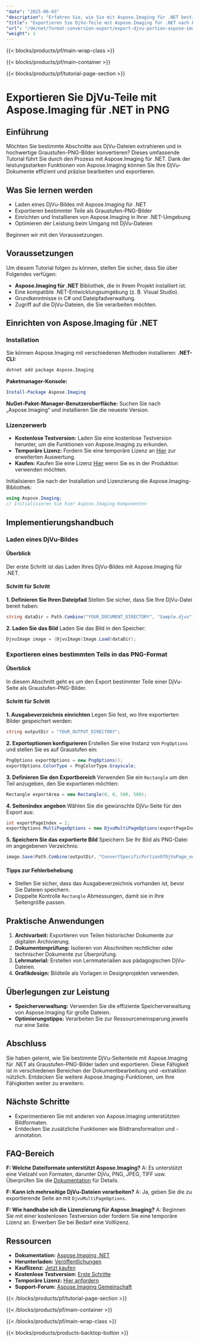 ```yaml
---
"date": "2025-06-03"
"description": "Erfahren Sie, wie Sie mit Aspose.Imaging für .NET bestimmte Teile einer DjVu-Seite als Graustufen-PNG-Bilder exportieren. Folgen Sie dieser Schritt-für-Schritt-Anleitung, um Ihre Dokumentverarbeitung zu optimieren."
"title": "Exportieren Sie DjVu-Teile mit Aspose.Imaging für .NET nach PNG | Schritt-für-Schritt-Anleitung"
"url": "/de/net/format-conversion-export/export-djvu-portion-aspose-imaging-dotnet/"
"weight": 1
---
```


{{< blocks/products/pf/main-wrap-class >}}

{{< blocks/products/pf/main-container >}}

{{< blocks/products/pf/tutorial-page-section >}}
# Exportieren Sie DjVu-Teile mit Aspose.Imaging für .NET in PNG

## Einführung
Möchten Sie bestimmte Abschnitte aus DjVu-Dateien extrahieren und in hochwertige Graustufen-PNG-Bilder konvertieren? Dieses umfassende Tutorial führt Sie durch den Prozess mit Aspose.Imaging für .NET. Dank der leistungsstarken Funktionen von Aspose.Imaging können Sie Ihre DjVu-Dokumente effizient und präzise bearbeiten und exportieren.

## Was Sie lernen werden
- Laden eines DjVu-Bildes mit Aspose.Imaging für .NET
- Exportieren bestimmter Teile als Graustufen-PNG-Bilder
- Einrichten und Installieren von Aspose.Imaging in Ihrer .NET-Umgebung
- Optimieren der Leistung beim Umgang mit DjVu-Dateien

Beginnen wir mit den Voraussetzungen.

## Voraussetzungen
Um diesem Tutorial folgen zu können, stellen Sie sicher, dass Sie über Folgendes verfügen:
- **Aspose.Imaging für .NET** Bibliothek, die in Ihrem Projekt installiert ist.
- Eine kompatible .NET-Entwicklungsumgebung (z. B. Visual Studio).
- Grundkenntnisse in C# und Dateipfadverwaltung.
- Zugriff auf die DjVu-Dateien, die Sie verarbeiten möchten.

## Einrichten von Aspose.Imaging für .NET
### Installation
Sie können Aspose.Imaging mit verschiedenen Methoden installieren:
**.NET-CLI:**
```bash
dotnet add package Aspose.Imaging
```
**Paketmanager-Konsole:**
```powershell
Install-Package Aspose.Imaging
```
**NuGet-Paket-Manager-Benutzeroberfläche:**
Suchen Sie nach „Aspose.Imaging“ und installieren Sie die neueste Version.
### Lizenzerwerb
- **Kostenlose Testversion:** Laden Sie eine kostenlose Testversion herunter, um die Funktionen von Aspose.Imaging zu erkunden.
- **Temporäre Lizenz:** Fordern Sie eine temporäre Lizenz an [Hier](https://purchase.aspose.com/temporary-license/) zur erweiterten Auswertung.
- **Kaufen:** Kaufen Sie eine Lizenz [Hier](https://purchase.aspose.com/buy) wenn Sie es in der Produktion verwenden möchten.

Initialisieren Sie nach der Installation und Lizenzierung die Aspose.Imaging-Bibliothek:
```csharp
using Aspose.Imaging;
// Initialisieren Sie hier Aspose.Imaging-Komponenten
```

## Implementierungshandbuch
### Laden eines DjVu-Bildes
#### Überblick
Der erste Schritt ist das Laden Ihres DjVu-Bildes mit Aspose.Imaging für .NET.
#### Schritt für Schritt
**1. Definieren Sie Ihren Dateipfad**
Stellen Sie sicher, dass Sie Ihre DjVu-Datei bereit haben:
```csharp
string dataDir = Path.Combine("YOUR_DOCUMENT_DIRECTORY", "Sample.djvu");
```
**2. Laden Sie das Bild**
Laden Sie das Bild in den Speicher:
```csharp
DjvuImage image = (DjvuImage)Image.Load(dataDir);
```
### Exportieren eines bestimmten Teils in das PNG-Format
#### Überblick
In diesem Abschnitt geht es um den Export bestimmter Teile einer DjVu-Seite als Graustufen-PNG-Bilder.
#### Schritt für Schritt
**1. Ausgabeverzeichnis einrichten**
Legen Sie fest, wo Ihre exportierten Bilder gespeichert werden:
```csharp
string outputDir = "YOUR_OUTPUT_DIRECTORY";
```
**2. Exportoptionen konfigurieren**
Erstellen Sie eine Instanz von `PngOptions` und stellen Sie es auf Graustufen ein:
```csharp
PngOptions exportOptions = new PngOptions();
exportOptions.ColorType = PngColorType.Grayscale;
```
**3. Definieren Sie den Exportbereich**
Verwenden Sie ein `Rectangle` um den Teil anzugeben, den Sie exportieren möchten:
```csharp
Rectangle exportArea = new Rectangle(0, 0, 500, 500);
```
**4. Seitenindex angeben**
Wählen Sie die gewünschte DjVu-Seite für den Export aus:
```csharp
int exportPageIndex = 2;
exportOptions.MultiPageOptions = new DjvuMultiPageOptions(exportPageIndex, exportArea);
```
**5. Speichern Sie das exportierte Bild**
Speichern Sie Ihr Bild als PNG-Datei im angegebenen Verzeichnis:
```csharp
image.Save(Path.Combine(outputDir, "ConvertSpecificPortionOfDjVuPage_out.png"), exportOptions);
```
#### Tipps zur Fehlerbehebung
- Stellen Sie sicher, dass das Ausgabeverzeichnis vorhanden ist, bevor Sie Dateien speichern.
- Doppelte Kontrolle `Rectangle` Abmessungen, damit sie in Ihre Seitengröße passen.

## Praktische Anwendungen
1. **Archivarbeit:** Exportieren von Teilen historischer Dokumente zur digitalen Archivierung.
2. **Dokumentenprüfung:** Isolieren von Abschnitten rechtlicher oder technischer Dokumente zur Überprüfung.
3. **Lehrmaterial:** Erstellen von Lernmaterialien aus pädagogischen DjVu-Dateien.
4. **Grafikdesign:** Bildteile als Vorlagen in Designprojekten verwenden.

## Überlegungen zur Leistung
- **Speicherverwaltung:** Verwenden Sie die effiziente Speicherverwaltung von Aspose.Imaging für große Dateien.
- **Optimierungstipps:** Verarbeiten Sie zur Ressourceneinsparung jeweils nur eine Seite.

## Abschluss
Sie haben gelernt, wie Sie bestimmte DjVu-Seitenteile mit Aspose.Imaging für .NET als Graustufen-PNG-Bilder laden und exportieren. Diese Fähigkeit ist in verschiedenen Bereichen der Dokumentbearbeitung und -extraktion nützlich. Entdecken Sie weitere Aspose.Imaging-Funktionen, um Ihre Fähigkeiten weiter zu erweitern.

## Nächste Schritte
- Experimentieren Sie mit anderen von Aspose.Imaging unterstützten Bildformaten.
- Entdecken Sie zusätzliche Funktionen wie Bildtransformation und -annotation.

## FAQ-Bereich
**F: Welche Dateiformate unterstützt Aspose.Imaging?**
A: Es unterstützt eine Vielzahl von Formaten, darunter DjVu, PNG, JPEG, TIFF usw. Überprüfen Sie die [Dokumentation](https://reference.aspose.com/imaging/net/) für Details.

**F: Kann ich mehrseitige DjVu-Dateien verarbeiten?**
A: Ja, geben Sie die zu exportierende Seite an mit `DjvuMultiPageOptions`.

**F: Wie handhabe ich die Lizenzierung für Aspose.Imaging?**
A: Beginnen Sie mit einer kostenlosen Testversion oder fordern Sie eine temporäre Lizenz an. Erwerben Sie bei Bedarf eine Volllizenz.

## Ressourcen
- **Dokumentation:** [Aspose.Imaging .NET](https://reference.aspose.com/imaging/net/)
- **Herunterladen:** [Veröffentlichungen](https://releases.aspose.com/imaging/net/)
- **Kauflizenz:** [Jetzt kaufen](https://purchase.aspose.com/buy)
- **Kostenlose Testversion:** [Erste Schritte](https://releases.aspose.com/imaging/net/)
- **Temporäre Lizenz:** [Hier anfordern](https://purchase.aspose.com/temporary-license/)
- **Support-Forum:** [Aspose.Imaging Gemeinschaft](https://forum.aspose.com/c/imaging/10)

{{< /blocks/products/pf/tutorial-page-section >}}

{{< /blocks/products/pf/main-container >}}

{{< /blocks/products/pf/main-wrap-class >}}

{{< blocks/products/products-backtop-button >}}